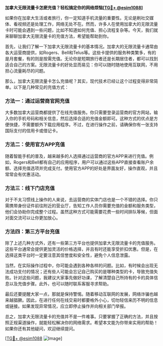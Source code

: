 **加拿大无限流量卡怎麽充值？轻松搞定你的网络烦恼[[TG💪+ @esim1088](https://t.me/s/esim1088)]**

如果你在加拿大生活或者旅行，你一定知道手机流量的重要性。无论是刷社交媒体、看视频还是处理工作，网络无处不在。然而，许多人在使用加拿大的无限流量卡时可能会遇到一些问题，比如不知道如何充值、担心流程复杂等。今天，我们就来聊聊加拿大无限流量卡的充值方法，希望能帮助到你。

首先，让我们了解一下加拿大无限流量卡的基本情况。加拿大的无限流量卡通常由各大运营商提供，如Rogers、Bell和Telus等。这些卡提供的服务种类繁多，有的是月套餐，有的则是按需充值。无论你是短期旅行者还是长期居住者，都可以找到适合自己的方案。无限流量卡的好处显而易见：你可以随时随地使用互联网，不用担心流量耗尽的问题。

那么，加拿大无限流量卡怎么充值呢？其实，现代技术已经让这个过程变得非常简单。以下是几种常见的充值方式：

### 方法一：通过运营商官网充值

大多数加拿大运营商都提供了在线充值服务。你只需要登录运营商的官方网站，输入你的手机号码和相关信息，然后选择合适的充值金额即可。这种方式的优点是方便快捷，不需要额外下载应用程序。不过，在进行操作之前，请确保你有一张支持国际支付的信用卡或借记卡。

### 方法二：使用官方APP充值

随着智能手机的普及，越来越多的人选择通过运营商的官方APP来进行充值。例如，Rogers和Bell都有自己的应用程序，用户可以通过这些APP直接查看账户余额、选择充值选项并完成支付。使用官方APP的好处是界面友好，操作直观，并且常常会有优惠活动。

### 方法三：线下门店充值

对于不太习惯线上操作的人来说，去运营商的实体门店也是一个不错的选择。你只需携带身份证件前往附近的营业厅，告知工作人员你需要充值的金额和服务类型，他们会协助你完成整个过程。虽然这种方式可能需要花费一些时间排队等候，但面对面交流可以让你更加放心。

### 方法四：第三方平台充值

除了上述几种方式外，还有一些第三方平台也提供加拿大无限流量卡的充值服务。这些平台通常会提供更加灵活的价格选择，并且有时还能享受折扣优惠。但是，在选择这类平台时一定要注意其信誉度和安全性，避免个人信息泄露。

当然，在实际操作过程中，你可能会遇到各种各样的问题。比如，有时候会出现无法成功支付的情况；还有些人可能会忘记自己购买的是哪种类型的卡，导致充值失败。针对这些问题，我建议大家事先做好功课，了解清楚自己所持有的卡的具体信息以及充值步骤。此外，也可以随时联系客服寻求帮助。

最后还要提醒大家一点，那就是保持警惕。随着移动互联网的发展，网络诈骗也越来越猖獗。因此，在进行任何在线交易时都要格外小心，切勿轻信来历不明的信息或链接。如果发现异常情况，应立即停止操作并向相关部门举报。

总之，加拿大无限流量卡的充值并不是一件难事。只要掌握了正确的方法，并且按照正规渠道操作，就能轻松解决你的网络需求。希望本文能为你带来实用的帮助！如果你还有其他疑问，欢迎继续提问。

[[TG💪+ @esim1088](https://t.me/s/esim1088) ![Image](https://i.postimg.cc/4NQfJmqS/Snipaste-2025-05-13-00-14-12.png)]